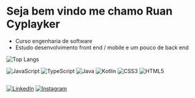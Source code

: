 # Seja bem vindo me chamo Ruan Cyplayker

- Curso engenharia de software
- Estudo desenvolvimento front end / mobile e um pouco de back end
<!--
[![GitHub Streak](https://streak-stats.demolab.com?user=Cyplayker&theme=github-dark-blue&hide_border=falso)] (https://git.io/streak-stats) --> 
![Top Langs](https://github-readme-stats-git-masterrstaa-rickstaa.vercel.app/api/top-langs/?username=Cyplayker&bg_color=000&border_color=30A3DC&title_color=E94D5F&text_color=FFF) 


![JavaScript](https://img.shields.io/badge/JavaScript-000?style=for-the-badge&logo=javascript)  ![TypeScript](https://img.shields.io/badge/TypeScript-000?style=for-the-badge&logo=typescript) ![Java](https://img.shields.io/badge/Java-000?style=for-the-badge&logo=java) ![Kotlin](https://img.shields.io/badge/Kotlin-000?style=for-the-badge&logo=Kotlin)  ![CSS3](https://img.shields.io/badge/CSS3-000?style=for-the-badge&logo=css3&logoColor=264CE4)  ![HTML5](https://img.shields.io/badge/HTML5-000?style=for-the-badge&logo=html5)

##

[![LinkedIn](https://img.shields.io/badge/LinkedIn-000?style=for-the-badge&logo=linkedin&logoColor=0E76A8)](https://www.linkedin.com/in/ruan-cyplayker)  [![Instagram](https://img.shields.io/badge/Instagram-000?style=for-the-badge&logo=instagram)](https://www.instagram.com/ruancmss/)
